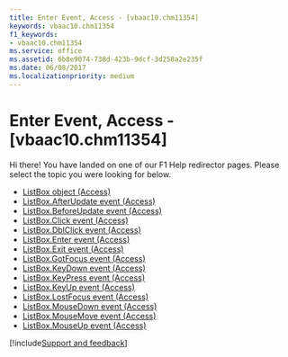 ```yaml
---
title: Enter Event, Access - [vbaac10.chm11354]
keywords: vbaac10.chm11354
f1_keywords:
- vbaac10.chm11354
ms.service: office
ms.assetid: 6b8e9074-738d-423b-9dcf-3d258a2e235f
ms.date: 06/08/2017
ms.localizationpriority: medium
---
```



# Enter Event, Access - [vbaac10.chm11354]

Hi there! You have landed on one of our F1 Help redirector pages. Please select the topic you were looking for below.

- [ListBox object (Access)](https://msdn.microsoft.com/library/6bc00755-34e7-4fc2-8e72-40dae2010dd8%28Office.15%29.aspx)
- [ListBox.AfterUpdate event (Access)](https://msdn.microsoft.com/library/b95d98c8-0899-c555-14b4-d8e853b5dce3%28Office.15%29.aspx)
- [ListBox.BeforeUpdate event (Access)](https://msdn.microsoft.com/library/2a0c1046-4d40-87f8-7ecc-4ef262ae90f0%28Office.15%29.aspx)
- [ListBox.Click event (Access)](https://msdn.microsoft.com/library/92e2a86b-c21d-9ca2-099f-b3f254940791%28Office.15%29.aspx)
- [ListBox.DblClick event (Access)](https://msdn.microsoft.com/library/fe1b9c61-012e-96b7-ea89-8a8c4b47f483%28Office.15%29.aspx)
- [ListBox.Enter event (Access)](https://msdn.microsoft.com/library/58f29589-8754-2323-c044-09dbea35fd83%28Office.15%29.aspx)
- [ListBox.Exit event (Access)](https://msdn.microsoft.com/library/6a95f727-673a-0f8f-fc61-435398c35195%28Office.15%29.aspx)
- [ListBox.GotFocus event (Access)](https://msdn.microsoft.com/library/b451f0a6-7017-124f-44e3-7f64b9a049ef%28Office.15%29.aspx)
- [ListBox.KeyDown event (Access)](https://msdn.microsoft.com/library/5f1c019a-0a21-d640-d872-e2775ced3c43%28Office.15%29.aspx)
- [ListBox.KeyPress event (Access)](https://msdn.microsoft.com/library/1112052d-c5b4-75fd-b76e-79c247910201%28Office.15%29.aspx)
- [ListBox.KeyUp event (Access)](https://msdn.microsoft.com/library/2e4d0bed-8c2c-967d-e7b4-dc9de12ad570%28Office.15%29.aspx)
- [ListBox.LostFocus event (Access)](https://msdn.microsoft.com/library/075bb519-5f53-88b2-f46a-b2c5eb067150%28Office.15%29.aspx)
- [ListBox.MouseDown event (Access)](https://msdn.microsoft.com/library/bc55d5f4-b475-2f7d-2434-a5d71bada0f3%28Office.15%29.aspx)
- [ListBox.MouseMove event (Access)](https://msdn.microsoft.com/library/f54e529c-0b5e-73ea-286f-3430057bb86c%28Office.15%29.aspx)
- [ListBox.MouseUp event (Access)](https://msdn.microsoft.com/library/8d2d5ca3-e93f-9021-341c-769948432d2a%28Office.15%29.aspx)

[!include[Support and feedback](~/includes/feedback-boilerplate.md)]